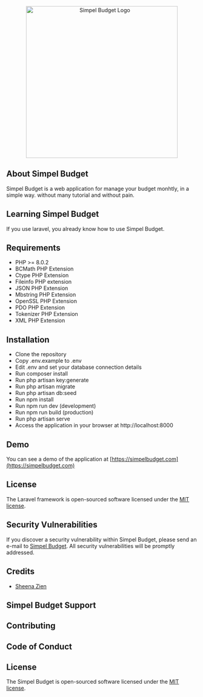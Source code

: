 <p align="center"><a href="https://simpelbudget.com" target="_blank"><img src="https://simpelbudget.com/images/logo-square.png" width="400" alt="Simpel Budget Logo"></a></p>

## About Simpel Budget

Simpel Budget is a web application for manage your budget monhtly, in a simple way. without many tutorial and without pain.

## Learning Simpel Budget
If you use laravel, you already know how to use Simpel Budget.

## Requirements

* PHP >= 8.0.2
* BCMath PHP Extension
* Ctype PHP Extension
* Fileinfo PHP extension
* JSON PHP Extension
* Mbstring PHP Extension
* OpenSSL PHP Extension
* PDO PHP Extension
* Tokenizer PHP Extension
* XML PHP Extension

## Installation

* Clone the repository
* Copy .env.example to .env
* Edit .env and set your database connection details
* Run composer install
* Run php artisan key:generate
* Run php artisan migrate
* Run php artisan db:seed
* Run npm install
* Run npm run dev (development)
* Run npm run build (production)
* Run php artisan serve
* Access the application in your browser at http://localhost:8000

## Demo

You can see a demo of the application at [https://simpelbudget.com](https://simpelbudget.com)

## License

The Laravel framework is open-sourced software licensed under the [MIT license](https://opensource.org/licenses/MIT).

## Security Vulnerabilities

If you discover a security vulnerability within Simpel Budget, please send an e-mail to [Simpel Budget](https://simpelbudget.com/contact). All security vulnerabilities will be promptly addressed.

## Credits

- [Sheena Zien](https://github.com/sheenazien8)


## Simpel Budget Support


## Contributing


## Code of Conduct

## License

The Simpel Budget is open-sourced software licensed under the [MIT license](https://opensource.org/licenses/MIT).

